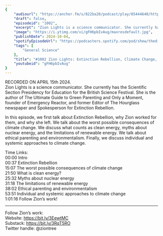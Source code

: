 ```yaml
---
{
	"audiourl": "https://anchor.fm/s/822ba20/podcast/play/85444640/https%3A%2F%2Fd3ctxlq1ktw2nl.cloudfront.net%2Fstaging%2F2024-3-15%2F1ec52e77-2bdb-6fc0-19ba-2257d8e54306.m4a",
	"draft": false,
	"episodeid": "1002",
	"excerpt": "Zion Lights is a science communicator. She currently has the Scientific Section Presidency for Education for the British Science Festival.  She is the author of The Ultimate Guide to Green Parenting and Only a Moment, founder of Emergency Reactor, and former Editor of The Hourglass newspaper and Spokesperson for Extinction Rebellion.",
	"image": "https://i.ytimg.com/vi/gFH6pbIvAug/maxresdefault.jpg",
	"publishDate": 2024-10-04,
	"spotifyEpisodeUrl": "https://podcasters.spotify.com/pod/show/thedissenter/episodes/1002-Zion-Lights-Extinction-Rebellion--Climate-Change--Nuclear-Energy--and-Ethical-Parenting-e2ie2j0",
	"tags": [
		"General Science"
	],
	"title": "#1002 Zion Lights: Extinction Rebellion, Climate Change, Nuclear Energy, and Ethical Parenting",
	"youtubeid": "gFH6pbIvAug"
}
---
```

RECORDED ON APRIL 15th 2024.  
Zion Lights is a science communicator. She currently has the Scientific Section Presidency for Education for the British Science Festival.  She is the author of The Ultimate Guide to Green Parenting and Only a Moment, founder of Emergency Reactor, and former Editor of The Hourglass newspaper and Spokesperson for Extinction Rebellion.

In this episode, we first talk about Extinction Rebellion, why Zion worked for them, and why she left. We talk about the worst possible consequences of climate change. We discuss what counts as clean energy, myths about nuclear energy, and the limitations of renewable energy. We talk about ethical parenting and environmentalism. Finally, we discuss individual and systemic approaches to climate change.

Time Links:  
<time>00:00</time> Intro  
<time>00:37</time> Extinction Rebellion  
<time>15:07</time> The worst possible consequences of climate change  
<time>21:50</time> What is clean energy?  
<time>25:32</time> Myths about nuclear energy  
<time>31:18</time> The limitations of renewable energy  
<time>38:02</time> Ethical parenting and environmentalism  
<time>53:51</time> Individual and systemic approaches to climate change  
<time>1:01:16</time> Follow Zion’s work!

---

Follow Zion’s work:  
Website: https://bit.ly/3EewtMC  
Substack: https://bit.ly/3RqT5RO  
Twitter handle: @ziontree
